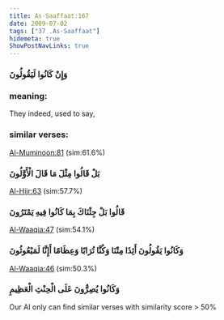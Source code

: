 ```yaml
---
title: As-Saaffaat:167
date: 2009-07-02
tags: ["37 .As-Saaffaat"]
hidemeta: true 
ShowPostNavLinks: true 
---
```

### وَإِنْ كَانُوا لَيَقُولُونَ
### meaning: 
They indeed, used to say,
### similar verses: 

[Al-Muminoon:81](/23/81) (sim:61.6%)

### بَلْ قَالُوا مِثْلَ مَا قَالَ الْأَوَّلُونَ

[Al-Hijr:63](/15/63) (sim:57.7%)

### قَالُوا بَلْ جِئْنَاكَ بِمَا كَانُوا فِيهِ يَمْتَرُونَ

[Al-Waaqia:47](/56/47) (sim:54.1%)

### وَكَانُوا يَقُولُونَ أَئِذَا مِتْنَا وَكُنَّا تُرَابًا وَعِظَامًا أَإِنَّا لَمَبْعُوثُونَ

[Al-Waaqia:46](/56/46) (sim:50.3%)

### وَكَانُوا يُصِرُّونَ عَلَى الْحِنْثِ الْعَظِيمِ

Our AI only can find similar verses with similarity score > 50% 
